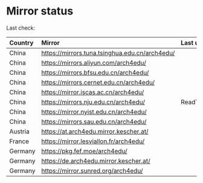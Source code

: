 <script src="./time.js"></script>
# Mirror status
Last check: <script type="text/javascript">localize(1705408506.9744008);</script>

|Country|Mirror|Last update|
|:------|:-----|:----------|
|China|https://mirrors.tuna.tsinghua.edu.cn/arch4edu/|<script type="text/javascript">localize(1705386679);</script>|
|China|https://mirrors.aliyun.com/arch4edu/|<script type="text/javascript">localize(1705386679);</script>|
|China|https://mirrors.bfsu.edu.cn/arch4edu/|<script type="text/javascript">localize(1705386679);</script>|
|China|https://mirrors.cernet.edu.cn/arch4edu/|<script type="text/javascript">localize(1705386679);</script>|
|China|https://mirror.iscas.ac.cn/arch4edu/|<script type="text/javascript">localize(1705386679);</script>|
|China|https://mirrors.nju.edu.cn/arch4edu/|ReadTimeout|
|China|https://mirror.nyist.edu.cn/arch4edu/|<script type="text/javascript">localize(1705386679);</script>|
|China|https://mirrors.sau.edu.cn/arch4edu/|<script type="text/javascript">localize(1705343491);</script>|
|Austria|https://at.arch4edu.mirror.kescher.at/|<script type="text/javascript">localize(1705386679);</script>|
|France|https://mirror.lesviallon.fr/arch4edu/|<script type="text/javascript">localize(1705386679);</script>|
|Germany|https://pkg.fef.moe/arch4edu/|<script type="text/javascript">localize(1705386679);</script>|
|Germany|https://de.arch4edu.mirror.kescher.at/|<script type="text/javascript">localize(1705386679);</script>|
|Germany|https://mirror.sunred.org/arch4edu/|<script type="text/javascript">localize(1705386679);</script>|

<script src="./tablefilter/tablefilter.js"></script>
<script src="./table.js"></script>